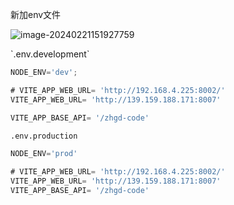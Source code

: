 新加env文件

![image-20240221151927759](E:\ljy\资料\img\image-20240221151927759.png)

\`.env.development`

```js
NODE_ENV='dev';

# VITE_APP_WEB_URL= 'http://192.168.4.225:8002/'
VITE_APP_WEB_URL= 'http://139.159.188.171:8007'

VITE_APP_BASE_API= '/zhgd-code'
```

`.env.production`

```js
NODE_ENV='prod'
​
# VITE_APP_WEB_URL= 'http://192.168.4.225:8002/'
VITE_APP_WEB_URL= 'http://139.159.188.171:8007'
VITE_APP_BASE_API= '/zhgd-code'
```

